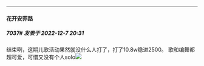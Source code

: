 

*****

####  花开安菲路  
##### 7037#       发表于 2022-12-7 20:31

结束咧，这期儿歌活动果然就没什么人打了，打了10.8w稳进2500。
歌和编舞都超可爱，可惜又没有个人solo<img src="https://static.saraba1st.com/image/smiley/face2017/009.gif" referrerpolicy="no-referrer">

